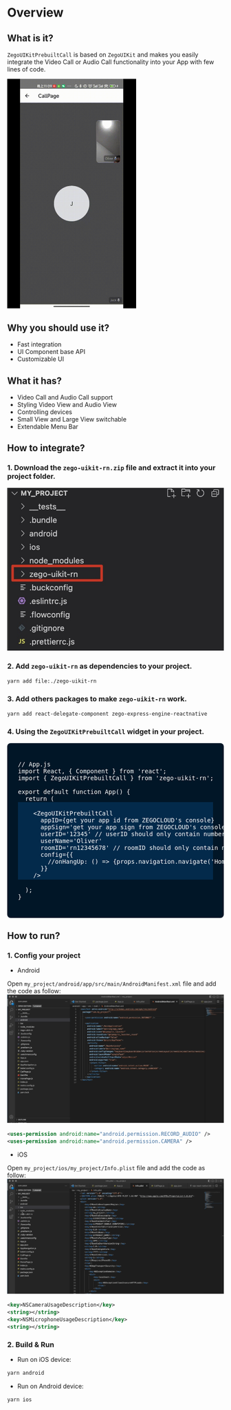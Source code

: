 # Overview

## What is it?

`ZegoUIKitPrebuiltCall` is based on `ZegoUIKit` and makes you easily integrate the Video Call or Audio Call functionality into your App with few lines of code.

<img src="docs/images/zego_uikit_rn.gif" alt="drawing" width="300"/>

## Why you should use it?

- Fast integration
- UI Component base API
- Customizable UI

## What it has?

- Video Call and Audio Call support
- Styling Video View and Audio View
- Controlling devices
- Small View and Large View switchable
- Extendable Menu Bar

## How to integrate?

### 1. Download the `zego-uikit-rn.zip` file and extract it into your project folder.
![](./docs/images/extract_sdk.jpg)
### 2. Add `zego-uikit-rn` as dependencies to your project.
```bash
yarn add file:./zego-uikit-rn
```
### 3. Add others packages to make `zego-uikit-rn` work.
```bash
yarn add react-delegate-component zego-express-engine-reactnative
```
### 4. Using the `ZegoUIKitPrebuiltCall` widget in your project.
<pre style="background-color: #011627; border-radius: 8px; padding: 25px; color: white"><div>
// App.js
import React, { Component } from 'react';
import { ZegoUIKitPrebuiltCall } from 'zego-uikit-rn';

export default function App() {
  return (
<div style="background-color:#032A4B; margin: 0px; padding: 2px;">
    &lt;ZegoUIKitPrebuiltCall
      appID={get your app id from ZEGOCLOUD's console}
      appSign='get your app sign from ZEGOCLOUD's console'
      userID='12345' // userID should only contain numbers, English characters and  '_'. 
      userName='Oliver'
      roomID='rn12345678' // roomID should only contain numbers, English characters and  '_'. 
      config={{
        //onHangUp: () => {props.navigation.navigate('HomePage')}
      }}
    /&gt;
</div>
  );
}

</div></pre>

## How to run?

### 1. Config your project
- Android

Open `my_project/android/app/src/main/AndroidManifest.xml` file and add the code as follow:
![](docs/images/android_config.gif)
```xml
<uses-permission android:name="android.permission.RECORD_AUDIO" />
<uses-permission android:name="android.permission.CAMERA" />
```
- iOS

Open `my_project/ios/my_project/Info.plist` file and add the code as follow:
![](docs/images/ios_config.gif)
```xml
<key>NSCameraUsageDescription</key>
<string></string>
<key>NSMicrophoneUsageDescription</key>
<string></string>
```
### 2. Build & Run

- Run on iOS device:

```bash
yarn android
```
- Run on Android device:

```bash
yarn ios
```